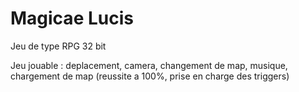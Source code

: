 # Magicae Lucis

Jeu de type RPG 32 bit

Jeu jouable : deplacement, camera, changement de map, musique, chargement de map (reussite a 100%, prise en charge des triggers)